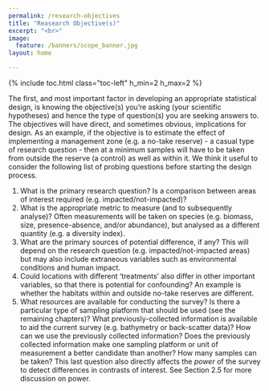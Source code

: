 ```yaml
---
permalink: /research-objectives
title: "Reasearch Objective(s)"
excerpt: "<br>"
image:
  feature: /banners/scope_banner.jpg
layout: home

---
```


{% include toc.html class="toc-left" h_min=2 h_max=2 %}

The first, and most important factor in developing an appropriate statistical design, is knowing the objective(s) you’re asking (your scientific hypotheses) and hence the type of question(s) you are seeking answers to. The objectives will have direct, and sometimes obvious, implications for design. As an example, if the objective is to estimate the effect of implementing a management zone (e.g. a no-take reserve) - a casual type of research question - then at a minimum samples will have to be taken from outside the reserve (a control) as well as within it. We think it useful to consider the following list of probing questions before starting the design process. 

1. What is the primary research question?  Is a comparison between areas of interest required (e.g. impacted/not-impacted)?
2. What is the appropriate metric to measure (and to subsequently analyse)? Often measurements will be taken on species (e.g. biomass, size, presence-absence, and/or abundance), but analysed as a different quantity (e.g. a diversity index). 
3. What are the primary sources of potential difference, if any? This will depend on the research question (e.g. impacted/not-impacted areas) but may also include extraneous variables such as environmental conditions and human impact.
4. Could locations with different ‘treatments’ also differ in other important variables, so that there is potential for confounding? An example is whether the habitats within and outside no-take reserves are different.
5. What resources are available for conducting the survey? Is there a particular type of sampling platform that should be used (see the remaining chapters)? What previously-collected information is available to aid the current survey (e.g. bathymetry or back-scatter data)? How can we use the previously collected information? Does the previously collected information make one sampling platform or unit of measurement a better candidate than another? How many samples can be taken? This last question also directly affects the _power_ of the survey to detect differences in contrasts of interest.  See Section 2.5 for more discussion on power.
